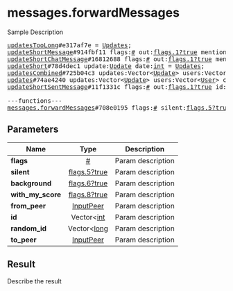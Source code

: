 # messages.forwardMessages

Sample Description

<pre>
<a href="../constructor/updatesTooLong">updatesTooLong</a>#e317af7e = <a href="../type/Updates.md">Updates</a>;
<a href="../constructor/updateShortMessage">updateShortMessage</a>#914fbf11 flags:<a href="../type/#.md">#</a> out:<a href="../type/flags.1?true.md">flags.1?true</a> mentioned:<a href="../type/flags.4?true.md">flags.4?true</a> media_unread:<a href="../type/flags.5?true.md">flags.5?true</a> silent:<a href="../type/flags.13?true.md">flags.13?true</a> id:<a href="../type/int.md">int</a> user_id:<a href="../type/int.md">int</a> message:<a href="../type/string.md">string</a> pts:<a href="../type/int.md">int</a> pts_count:<a href="../type/int.md">int</a> date:<a href="../type/int.md">int</a> fwd_from:<a href="../type/flags.2?MessageFwdHeader.md">flags.2?MessageFwdHeader</a> via_bot_id:<a href="../type/flags.11?int.md">flags.11?int</a> reply_to_msg_id:<a href="../type/flags.3?int.md">flags.3?int</a> entities:Vector&lt;<a href="../type/flags.7?Vector.md">flags.7?Vector</a>&gt; = <a href="../type/Updates.md">Updates</a>;
<a href="../constructor/updateShortChatMessage">updateShortChatMessage</a>#16812688 flags:<a href="../type/#.md">#</a> out:<a href="../type/flags.1?true.md">flags.1?true</a> mentioned:<a href="../type/flags.4?true.md">flags.4?true</a> media_unread:<a href="../type/flags.5?true.md">flags.5?true</a> silent:<a href="../type/flags.13?true.md">flags.13?true</a> id:<a href="../type/int.md">int</a> from_id:<a href="../type/int.md">int</a> chat_id:<a href="../type/int.md">int</a> message:<a href="../type/string.md">string</a> pts:<a href="../type/int.md">int</a> pts_count:<a href="../type/int.md">int</a> date:<a href="../type/int.md">int</a> fwd_from:<a href="../type/flags.2?MessageFwdHeader.md">flags.2?MessageFwdHeader</a> via_bot_id:<a href="../type/flags.11?int.md">flags.11?int</a> reply_to_msg_id:<a href="../type/flags.3?int.md">flags.3?int</a> entities:Vector&lt;<a href="../type/flags.7?Vector.md">flags.7?Vector</a>&gt; = <a href="../type/Updates.md">Updates</a>;
<a href="../constructor/updateShort">updateShort</a>#78d4dec1 update:<a href="../type/Update.md">Update</a> date:<a href="../type/int.md">int</a> = <a href="../type/Updates.md">Updates</a>;
<a href="../constructor/updatesCombined">updatesCombined</a>#725b04c3 updates:Vector&lt;<a href="../type/Update.md">Update</a>&gt; users:Vector&lt;<a href="../type/User.md">User</a>&gt; chats:Vector&lt;<a href="../type/Chat.md">Chat</a>&gt; date:<a href="../type/int.md">int</a> seq_start:<a href="../type/int.md">int</a> seq:<a href="../type/int.md">int</a> = <a href="../type/Updates.md">Updates</a>;
<a href="../constructor/updates">updates</a>#74ae4240 updates:Vector&lt;<a href="../type/Update.md">Update</a>&gt; users:Vector&lt;<a href="../type/User.md">User</a>&gt; chats:Vector&lt;<a href="../type/Chat.md">Chat</a>&gt; date:<a href="../type/int.md">int</a> seq:<a href="../type/int.md">int</a> = <a href="../type/Updates.md">Updates</a>;
<a href="../constructor/updateShortSentMessage">updateShortSentMessage</a>#11f1331c flags:<a href="../type/#.md">#</a> out:<a href="../type/flags.1?true.md">flags.1?true</a> id:<a href="../type/int.md">int</a> pts:<a href="../type/int.md">int</a> pts_count:<a href="../type/int.md">int</a> date:<a href="../type/int.md">int</a> media:<a href="../type/flags.9?MessageMedia.md">flags.9?MessageMedia</a> entities:Vector&lt;<a href="../type/flags.7?Vector.md">flags.7?Vector</a>&gt; = <a href="../type/Updates.md">Updates</a>;

---functions---
<a href="../method/messages.forwardMessages.md">messages.forwardMessages</a>#708e0195 flags:<a href="../type/#.md">#</a> silent:<a href="../type/flags.5?true.md">flags.5?true</a> background:<a href="../type/flags.6?true.md">flags.6?true</a> with_my_score:<a href="../type/flags.8?true.md">flags.8?true</a> from_peer:<a href="../type/InputPeer.md">InputPeer</a> id:Vector&lt;<a href="../type/int.md">int</a>&gt; random_id:Vector&lt;<a href="../type/long.md">long</a>&gt; to_peer:<a href="../type/InputPeer.md">InputPeer</a> = <a href="../type/Updates.md">Updates</a>;
</pre>

## Parameters

| Name | Type | Description |
|------|:----:|-------------|
| **flags** | [#](../type/#.md) | Param description |
| **silent** | [flags.5?true](../type/flags.5?true.md) | Param description |
| **background** | [flags.6?true](../type/flags.6?true.md) | Param description |
| **with_my_score** | [flags.8?true](../type/flags.8?true.md) | Param description |
| **from_peer** | [InputPeer](../type/InputPeer.md) | Param description |
| **id** | Vector<[int](../type/int.md) | Param description |
| **random_id** | Vector<[long](../type/long.md) | Param description |
| **to_peer** | [InputPeer](../type/InputPeer.md) | Param description |

## Result

Describe the result

